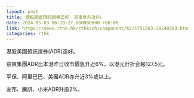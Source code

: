 ```yaml
---
layout: post
title: 港股美國預託證券造好　京東急升近6%
date: 2024-05-03 06:10:27.000000000 +08:00
link: https://news.rthk.hk/rthk/ch/component/k2/1751583-20240503.htm
categories: rthk
---
```


港股美國預託證券(ADR)造好。

京東集團ADR比本港昨日收市價急升近6%，以港元計折合報127.5元。

平保、阿里巴巴、美團ADR亦升近3%或以上。

友邦、騰訊、小米ADR升逾2%。
